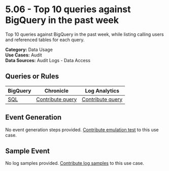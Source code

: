 # 5.06 - Top 10 queries against BigQuery in the past week
Top 10 queries against BigQuery in the past week, while listing calling users and referenced tables for each query.


**Category:** Data Usage
</br>
**Use Cases:** Audit
</br>
**Data Sources:** Audit Logs - Data Access
</br>



## Queries or Rules
BigQuery | Chronicle | Log Analytics
--- | --- | ---
[SQL](../../backends/bigquery/sql/5_06_BQ_queries_top.sql) | [Contribute query](../../CONTRIBUTING.md) | [Contribute query](../../CONTRIBUTING.md)

## Event Generation
No event generation steps provided. [Contribute emulation test](../../CONTRIBUTING.md) to this use case.

## Sample Event
No log samples provided. [Contribute log samples](../../CONTRIBUTING.md) to this use case.

